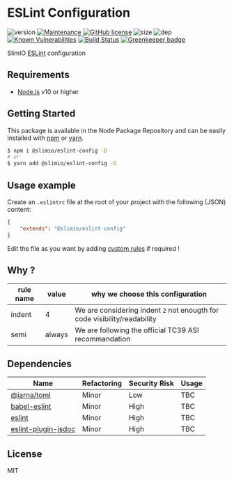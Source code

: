 # ESLint Configuration
![version](https://img.shields.io/badge/dynamic/json.svg?url=https://raw.githubusercontent.com/SlimIO/eslint-config/master/package.json&query=$.version&label=Version)
[![Maintenance](https://img.shields.io/badge/Maintained%3F-yes-green.svg)](https://github.com/SlimIO/Eslint-config/commit-activity)
[![GitHub license](https://img.shields.io/github/license/Naereen/StrapDown.js.svg)](https://github.com/SlimIO/Eslint-config/blob/master/LICENSE)
![size](https://img.shields.io/bundlephobia/min/@slimio/eslint-config.svg?style=flat)
![dep](https://img.shields.io/david/SlimIO/eslint-config.svg)
[![Known Vulnerabilities](https://snyk.io//test/github/SlimIO/Eslint-config/badge.svg?targetFile=package.json)](https://snyk.io//test/github/SlimIO/Eslint-config?targetFile=package.json)
[![Build Status](https://travis-ci.com/SlimIO/Eslint-config.svg?branch=master)](https://travis-ci.com/SlimIO/Eslint-config)
[![Greenkeeper badge](https://badges.greenkeeper.io/SlimIO/Eslint-config.svg)](https://greenkeeper.io/)

SlimIO [ESLint](https://eslint.org/) configuration

## Requirements
- [Node.js](https://nodejs.org/en/) v10 or higher

## Getting Started

This package is available in the Node Package Repository and can be easily installed with [npm](https://docs.npmjs.com/getting-started/what-is-npm) or [yarn](https://yarnpkg.com).

```bash
$ npm i @slimio/eslint-config -D
# or
$ yarn add @slimio/eslint-config -D
```

## Usage example

Create an `.eslintrc` file at the root of your project with the following (JSON) content:
```json
{
    "extends": "@slimio/eslint-config"
}
```

Edit the file as you want by adding [custom rules](https://eslint.org/docs/rules/) if required !

## Why ?

| rule name | value | why we choose this configuration |
| --- | --- | --- |
| indent | 4 | We are considering indent `2` not enougth for code visibility/readability |
| semi | always | We are following the official TC39 ASI recommandation |

## Dependencies

|Name|Refactoring|Security Risk|Usage|
|---|---|---|---|
|[@iarna/toml](https://github.com/iarna/iarna-toml#readme)|Minor|Low|TBC|
|[babel-eslint](https://github.com/babel/babel-eslint)|Minor|High|TBC|
|[eslint](https://eslint.org)|Minor|High|TBC|
|[eslint-plugin-jsdoc](https://github.com/gajus/eslint-plugin-jsdoc#readme)|Minor|High|TBC|

## License
MIT
